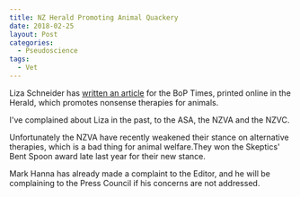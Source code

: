 ```yaml
---
title: NZ Herald Promoting Animal Quackery
date: 2018-02-25
layout: Post
categories:
  - Pseudoscience
tags:
  - Vet
---
```


Liza Schneider has [written an article](http://www.nzherald.co.nz/animals-pets/news/article.cfm?c_id=500834&objectid=11999154) for the BoP Times, printed online in the Herald, which promotes nonsense therapies for animals.

<!-- more -->

I've complained about Liza in the past, to the ASA, the NZVA and the NZVC.

Unfortunately the NZVA have recently weakened their stance on alternative therapies, which is a bad thing for animal welfare.They won the Skeptics' Bent Spoon award late last year for their new stance.

Mark Hanna has already made a complaint to the Editor, and he will be complaining to the Press Council if his concerns are not addressed.
